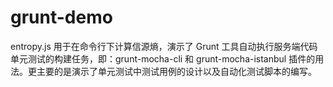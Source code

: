 # grunt-demo
entropy.js 用于在命令行下计算信源熵，演示了 Grunt 工具自动执行服务端代码单元测试的构建任务，即：grunt-mocha-cli 和 grunt-mocha-istanbul 插件的用法。更主要的是演示了单元测试中测试用例的设计以及自动化测试脚本的编写。


